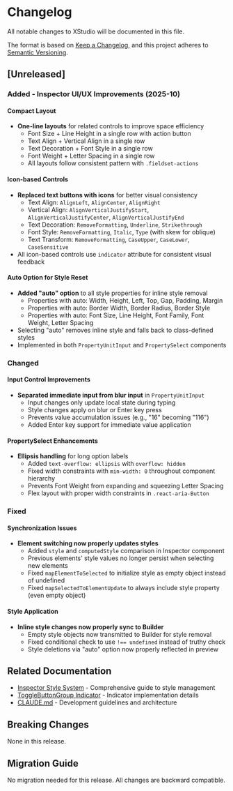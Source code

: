 # Changelog

All notable changes to XStudio will be documented in this file.

The format is based on [Keep a Changelog](https://keepachangelog.com/en/1.0.0/),
and this project adheres to [Semantic Versioning](https://semver.org/spec/v2.0.0.html).

## [Unreleased]

### Added - Inspector UI/UX Improvements (2025-10)

#### Compact Layout
- **One-line layouts** for related controls to improve space efficiency
  - Font Size + Line Height in a single row with action button
  - Text Align + Vertical Align in a single row
  - Text Decoration + Font Style in a single row
  - Font Weight + Letter Spacing in a single row
  - All layouts follow consistent pattern with `.fieldset-actions`

#### Icon-based Controls
- **Replaced text buttons with icons** for better visual consistency
  - Text Align: `AlignLeft`, `AlignCenter`, `AlignRight`
  - Vertical Align: `AlignVerticalJustifyStart`, `AlignVerticalJustifyCenter`, `AlignVerticalJustifyEnd`
  - Text Decoration: `RemoveFormatting`, `Underline`, `Strikethrough`
  - Font Style: `RemoveFormatting`, `Italic`, `Type` (with skew for oblique)
  - Text Transform: `RemoveFormatting`, `CaseUpper`, `CaseLower`, `CaseSensitive`
- All icon-based controls use `indicator` attribute for consistent visual feedback

#### Auto Option for Style Reset
- **Added "auto" option** to all style properties for inline style removal
  - Properties with auto: Width, Height, Left, Top, Gap, Padding, Margin
  - Properties with auto: Border Width, Border Radius, Border Style
  - Properties with auto: Font Size, Line Height, Font Family, Font Weight, Letter Spacing
- Selecting "auto" removes inline style and falls back to class-defined styles
- Implemented in both `PropertyUnitInput` and `PropertySelect` components

### Changed

#### Input Control Improvements
- **Separated immediate input from blur input** in `PropertyUnitInput`
  - Input changes only update local state during typing
  - Style changes apply on blur or Enter key press
  - Prevents value accumulation issues (e.g., "16" becoming "116")
  - Added Enter key support for immediate value application

#### PropertySelect Enhancements
- **Ellipsis handling** for long option labels
  - Added `text-overflow: ellipsis` with `overflow: hidden`
  - Fixed width constraints with `min-width: 0` throughout component hierarchy
  - Prevents Font Weight from expanding and squeezing Letter Spacing
  - Flex layout with proper width constraints in `.react-aria-Button`

### Fixed

#### Synchronization Issues
- **Element switching now properly updates styles**
  - Added `style` and `computedStyle` comparison in Inspector component
  - Previous elements' style values no longer persist when selecting new elements
  - Fixed `mapElementToSelected` to initialize style as empty object instead of undefined
  - Fixed `mapSelectedToElementUpdate` to always include style property (even empty object)

#### Style Application
- **Inline style changes now properly sync to Builder**
  - Empty style objects now transmitted to Builder for style removal
  - Fixed conditional check to use `!== undefined` instead of truthy check
  - Style deletions via "auto" option now properly reflected in preview

## Related Documentation

- [Inspector Style System](./features/INSPECTOR_STYLE_SYSTEM.md) - Comprehensive guide to style management
- [ToggleButtonGroup Indicator](./features/TOGGLEBUTTONGROUP_INDICATOR.md) - Indicator implementation details
- [CLAUDE.md](../CLAUDE.md) - Development guidelines and architecture

## Breaking Changes

None in this release.

## Migration Guide

No migration needed for this release. All changes are backward compatible.
